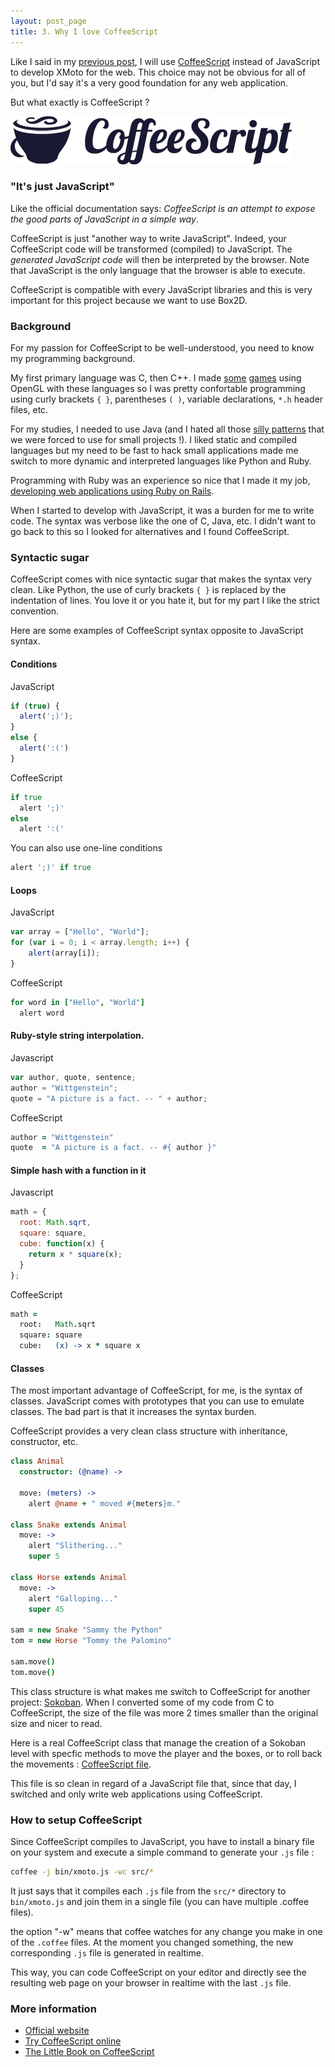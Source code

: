 ```yaml
---
layout: post_page
title: 3. Why I love CoffeeScript
---
```


Like I said in my [previous post](/2013/08/18/choice-of-technology.html), I will use [CoffeeScript](http://coffeescript.org/) instead of JavaScript to develop XMoto for the web. This choice may not be obvious for all of you, but I'd say it's a very good foundation for any web application.

But what exactly is CoffeeScript ?

[![CoffeeScript](/img/coffeescript.png)](http://coffeescript.org/)

### "It's just JavaScript"

Like the official documentation says: *CoffeeScript is an attempt to expose the good parts of JavaScript in a simple way*.

CoffeeScript is just "another way to write JavaScript". Indeed, your CoffeeScript code will be transformed (compiled) to JavaScript. The *generated JavaScript code* will then be interpreted by the browser. Note that JavaScript is the only language that the browser is able to execute.

CoffeeScript is compatible with every JavaScript libraries and this is very important for this project because we want to use Box2D.

### Background

For my passion for CoffeeScript to be well-understood, you need to know my programming background.

My first primary language was C, then C++. I made [some](http://pongl.xc-lan.be/) [games](http://www.youtube.com/watch?v=NOhIY6--W7s) using OpenGL with these languages so I was pretty confortable programming using curly brackets `{ }`, parentheses `( )`, variable declarations, `*.h` header files, etc.

For my studies, I needed to use Java (and I hated all those [silly patterns](http://www.fluffycat.com/Java-Design-Patterns/) that we were forced to use for small projects !). I liked static and compiled languages but my need to be fast to hack small applications made me switch to more dynamic and interpreted languages like Python and Ruby.

Programming with Ruby was an experience so nice that I made it my job, [developing web applications using Ruby on Rails](http://www.80limit.com).

When I started to develop with JavaScript, it was a burden for me to write code. The syntax was verbose like the one of C, Java, etc. I didn't want to go back to this so I looked for alternatives and I found CoffeeScript.

### Syntactic sugar

CoffeeScript comes with nice syntactic sugar that makes the syntax very clean. Like Python, the use of curly brackets `{ }` is replaced by the indentation of lines. You love it or you hate it, but for my part I like the strict convention.

Here are some examples of CoffeeScript syntax opposite to JavaScript syntax.


#### Conditions

JavaScript

```javascript
if (true) {
  alert(';)');
}
else {
  alert(':(')
}
```

CoffeeScript

```coffeescript
if true
  alert ';)'
else
  alert ':('
```

You can also use one-line conditions

```coffeescript
alert ';)' if true
```

#### Loops

JavaScript

```javascript
var array = ["Hello", "World"];
for (var i = 0; i < array.length; i++) {
    alert(array[i]);
}
```

CoffeeScript

```coffeescript
for word in ["Hello", "World"]
  alert word
```

#### Ruby-style string interpolation.

Javascript

```javascript
var author, quote, sentence;
author = "Wittgenstein";
quote = "A picture is a fact. -- " + author;
```

CoffeeScript

```coffeescript
author = "Wittgenstein"
quote  = "A picture is a fact. -- #{ author }"
```


#### Simple hash with a function in it

Javascript

```javascript
math = {
  root: Math.sqrt,
  square: square,
  cube: function(x) {
    return x * square(x);
  }
};
```

CoffeeScript

```coffeescript
math =
  root:   Math.sqrt
  square: square
  cube:   (x) -> x * square x
```

#### Classes

The most important advantage of CoffeeScript, for me, is the syntax of classes. JavaScript comes with prototypes that you can use to emulate classes. The bad part is that it increases the syntax burden.

CoffeeScript provides a very clean class structure with inheritance, constructor, etc.

```coffeescript
class Animal
  constructor: (@name) ->

  move: (meters) ->
    alert @name + " moved #{meters}m."

class Snake extends Animal
  move: ->
    alert "Slithering..."
    super 5

class Horse extends Animal
  move: ->
    alert "Galloping..."
    super 45

sam = new Snake "Sammy the Python"
tom = new Horse "Tommy the Palomino"

sam.move()
tom.move()
```

This class structure is what makes me switch to CoffeeScript for another project: [Sokoban](https://sokoban-game.com). When I converted some of my code from C to CoffeeScript, the size of the file was more 2 times smaller than the original size and nicer to read.

Here is a real CoffeeScript class that manage the creation of a Sokoban level with specfic methods to move the player and the boxes, or to roll back the movements : [CoffeeScript file](https://github.com/MichaelHoste/sokoban/blob/bc1f708af2c6d4aaf3f181ee1763a728c52a9a27/app/assets/javascripts/game/models/level_core.js.coffee).

This file is so clean in regard of a JavaScript file that, since that day, I switched and only write web applications using CoffeeScript.


### How to setup CoffeeScript

Since CoffeeScript compiles to JavaScript, you have to install a binary file on your system and execute a simple command to generate your `.js` file :

```sh
coffee -j bin/xmoto.js -wc src/*
```

It just says that it compiles each `.js` file from the `src/*` directory to `bin/xmoto.js` and join them in a single file (you can have multiple .coffee files).

the option "-w" means that coffee watches for any change you make in one of the `.coffee` files. At the moment you changed something, the new corresponding `.js` file is generated in realtime.

This way, you can code CoffeeScript on your editor and directly see the resulting web page on your browser in realtime with the last `.js` file.

### More information

 * [Official website](http://coffeescript.org)
 * [Try CoffeeScript online](http://coffeescript.org/#try:alert%20%22Hello%20CoffeeScript!%22)
 * [The Little Book on CoffeeScript](http://arcturo.github.io/library/coffeescript)
